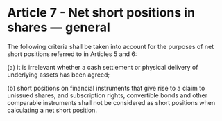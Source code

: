 # Article 7 - Net short positions in shares — general


The following criteria shall be taken into account for the purposes of net short positions referred to in Articles 5 and 6:

(a) it is irrelevant whether a cash settlement or physical delivery of underlying assets has been agreed;

(b) short positions on financial instruments that give rise to a claim to unissued shares, and subscription rights, convertible bonds and other comparable instruments shall not be considered as short positions when calculating a net short position.
